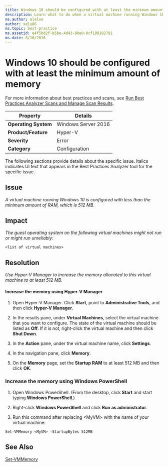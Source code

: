 ```yaml
---
title: Windows 10 should be configured with at least the minimum amount of memory
description: Learn what to do when a virtual machine running Windows 10 is configured with less than the minimum amount of RAM, which is 512 MB.
ms.author: alalve
author: xelu86
ms.topic: best-practice
ms.assetid: e4f5bd2f-b5be-4d43-80e0-0cf198182791
ms.date: 8/16/2016
---
```

# Windows 10 should be configured with at least the minimum amount of memory

For more information about best practices and scans, see [Run Best Practices Analyzer Scans and Manage Scan Results](/previous-versions/windows/it-pro/windows-server-2012-R2-and-2012/hh831400(v=ws.11)).

|Property|Details|
|-|-|
|**Operating System**|Windows Server 2016|
|**Product/Feature**|Hyper-V|
|**Severity**|Error|
|**Category**|Configuration|

The following sections provide details about the specific issue. Italics indicates UI text that appears in the Best Practices Analyzer tool for the specific issue.

## **Issue**
*A virtual machine running Windows 10 is configured with less than the minimum amount of RAM, which is 512 MB.*

## **Impact**
*The guest operating system on the following virtual machines might not run or might run unreliably:*
```
<list of virtual machines>
```
## **Resolution**
*Use Hyper-V Manager to increase the memory allocated to this virtual machine to at least 512 MB.*

#### Increase the memory using Hyper-V Manager

1.  Open Hyper-V Manager. Click **Start**, point to **Administrative Tools**, and then click **Hyper-V Manager**.

2.  In the results pane, under **Virtual Machines**, select the virtual machine that you want to configure. The state of the virtual machine should be listed as **Off**. If it is not, right-click the virtual machine and then click **Shut Down**.

3.  In the **Action** pane, under the virtual machine name, click **Settings**.

4.  In the navigation pane, click **Memory**.

5.  On the **Memory** page, set the **Startup RAM** to at least 512 MB and then click **OK**.

### Increase the memory using Windows PowerShell

1.  Open Windows PowerShell. (From the desktop, click **Start** and start typing **Windows PowerShell**.)

2.  Right-click **Windows PowerShell** and click **Run as administrator**.

3.  Run this command after replacing \<MyVM> with the name  of your virtual machine:

```
Set-VMMemory <MyVM> -StartupBytes 512MB
```

## See Also
[Set-VMMemory](/powershell/module/hyper-v/set-vmmemory)

